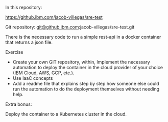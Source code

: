In this repository:

https://github.ibm.com/jacob-villegas/sre-test

Git repository: git@github.ibm.com:jacob-villegas/sre-test.git

There is the necessary code to run a simple rest-api in a docker container that returns a json file.

Exercise
- Create your own GIT repository, within, Implement the necessary automation to deploy the container in the cloud provider of your choice (IBM Cloud, AWS, GCP, etc.).
- Use IaaC concepts
- Add a readme file that explains step by step how someone else could run the automation to do the deployment themselves without needing help.

Extra bonus:

Deploy the container to a Kubernetes cluster in the cloud.
